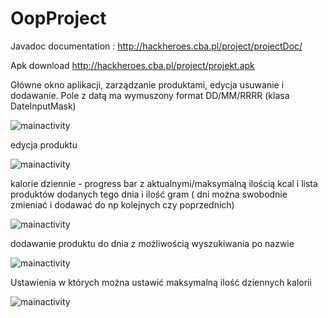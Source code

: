 # OopProject
Javadoc documentation : http://hackheroes.cba.pl/project/projectDoc/

Apk download http://hackheroes.cba.pl/project/projekt.apk 

Główne okno aplikacji, zarządzanie produktami, edycja usuwanie i dodawanie. Pole z datą ma wymuszony format DD/MM/RRRR (klasa DateInputMask)

![mainactivity](http://hackheroes.cba.pl/mainactivity.png)

edycja produktu 

![mainactivity](http://hackheroes.cba.pl/mainactivityedit.png)

kalorie dziennie - progress bar z aktualnymi/maksymalną ilością kcal i lista produktów dodanych tego dnia i ilość gram ( dni można swobodnie zmieniać i dodawać do np kolejnych czy poprzednich)


![mainactivity](http://hackheroes.cba.pl/dzienniekcal.png)

dodawanie produktu do dnia z możliwością wyszukiwania po nazwie

![mainactivity](http://hackheroes.cba.pl/addtoday.png)

Ustawienia w których można ustawić maksymalną ilość dziennych kalorii 

![mainactivity](http://hackheroes.cba.pl/ustawienia.png)
